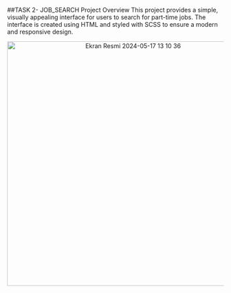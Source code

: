 ##TASK 2- JOB_SEARCH
Project Overview
This project provides a simple, visually appealing interface for users to search for part-time jobs. The interface is created using HTML and styled with SCSS to ensure a modern and responsive design.
<center>
<img width="570" alt="Ekran Resmi 2024-05-17 13 10 36" src="https://github.com/aysunurterzi/Mobven_Aysu_Projects/assets/80470813/979f100e-f8ec-41fb-9ae6-f672cf713610">
</center>

